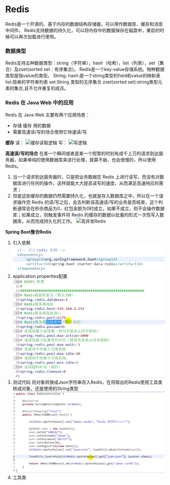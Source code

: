 # Redis
Redis是一个开源的、基于内存的数据结构存储器，可以用作数据库、缓存和消息中间件。
Redis支持数据的持久化，可以将内存中的数据保存在磁盘中，重启的时候可以再次加载进行使用。

### 数据类型
Redis支持五种数据类型：string（字符串），hash（哈希），list（列表），set（集合）及zset(sorted set：有序集合)。
Redis是一个key-value存储系统。物种数据类型是指value的类型。
String:
hash:是一个string类型的field和value的映射表
list:简单的字符串列表
set:String 类型的无序集合
zset(sorted set):string类型元素的集合,且不允许重复的成员。

### Redis 在 Java Web 中的应用
Redis 在 Java Web 主要有两个应用场景：
* 存储 缓存 用的数据
* 需要高速读/写的场合使用它快速读/写

**缓存**
读：
![缓存读取逻辑](https://pic1.zhimg.com/80/v2-59e6bc0e759f911af90ef2ce04580fc8_hd.jpg "缓存读取逻辑")
写：
![写逻辑](https://pic4.zhimg.com/80/v2-2a22f9f9a052e58f844cd93653f06daf_hd.jpg "写逻辑")

**高速读/写的场合**
在某一个瞬间或者是某一个短暂的时刻有成千上万的请求到达服务器，如果单纯的使用数据库来进行处理，就算不崩，也会很慢的，所以使用Redis。
1. 当一个请求到达服务器时，只是把业务数据在 Redis 上进行读写，而没有对数据库进行任何的操作，这样就能大大提高读写的速度，从而满足高速响应的需求；
2. 但是这些缓存的数据仍然需要持久化，也就是存入数据库之中，所以在一个请求操作完 Redis 的读/写之后，会去判断该高速读/写的业务是否结束，这个判断通常会在秒杀商品为0，红包金额为0时成立，如果不成立，则不会操作数据库；如果成立，则触发事件将 Redis 的缓存的数据以批量的形式一次性写入数据库，从而完成持久化的工作。
![高并发Redis](https://pic3.zhimg.com/80/v2-98f72d397b021a7dd56b9be8af9d77a6_hd.jpg "高并发Redis")

**Spring Boot整合Redis**
1. 引入依赖
![](Redis-引入依赖.png "")
2. application.properties配置
![](Redis-配置.png )
3. 测试代码
将对象转换成Json字符串存入Redis，在将取出的Redis使用工具类转成对象，还是使用的String类型
![](Redis-测试代码.png )
4. 工具类
